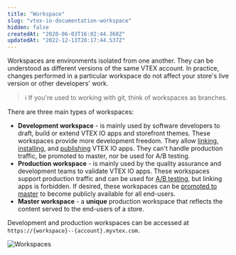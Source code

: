 ```yaml
---
title: "Workspace"
slug: "vtex-io-documentation-workspace"
hidden: false
createdAt: "2020-06-03T16:02:44.368Z"
updatedAt: "2022-12-13T20:17:44.537Z"
---
```


Workspaces are environments isolated from one another. They can be understood as different versions of the same VTEX account. In practice, changes performed in a particular workspace do not affect your store's live version or other developers' work.

> ℹ️ If you're used to working with git, think of workspaces as branches.

There are three main types of workspaces:

- **Development workspace** - is mainly used by software developers to draft, build or extend VTEX IO apps and storefront themes. These workspaces provide more development freedom. They allow [linking](https://developers.vtex.com/docs/guides/vtex-io-documentation-linking-an-app), [installing](https://developers.vtex.com/docs/guides/vtex-io-documentation-installing-an-app), and [publishing](https://developers.vtex.com/docs/guides/vtex-io-documentation-publishing-an-app) VTEX IO apps. They can't handle production traffic, be promoted to master, nor be used for A/B testing.
- **Production workspace** - is mainly used by the quality assurance and development teams to validate VTEX IO apps. These workspaces support production traffic and can be used for [A/B testing](https://developers.vtex.com/docs/guides/vtex-io-documentation-running-native-ab-testing), but linking apps is forbidden. If desired, these workspaces can be [promoted to master](https://developers.vtex.com/docs/guides/vtex-io-documentation-promoting-a-workspace-to-master) to become publicly available for all end-users.
- **Master workspace** - a **unique** production workspace that reflects the content served to the end-users of a store.

Development and production workspaces can be accessed at `https://{workspace}--{account}.myvtex.com`.

![Workspaces](https://cdn.jsdelivr.net/gh/vtexdocs/dev-portal-content@main/images/vtex-io-documentation-workspace-0.png)
